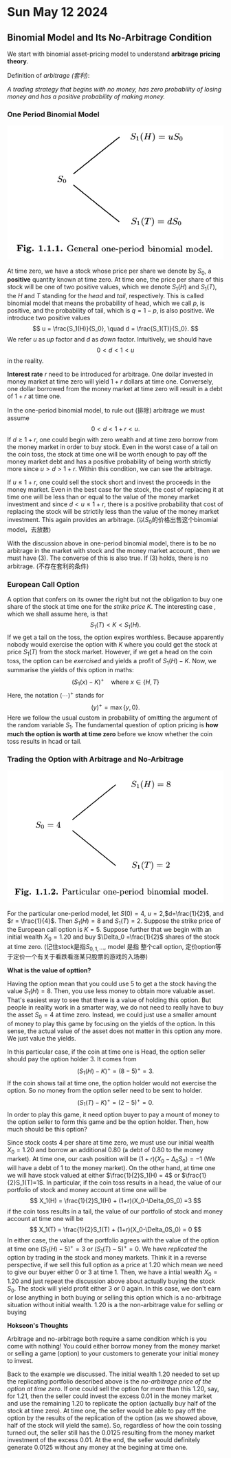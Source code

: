 # Sun May 12 2024

## Binomial Model and Its No-Arbitrage Condition

We start with binomial asset-pricing model to understand **arbitrage pricing theory**. 

Definition of *arbitrage (套利)*: 

*A trading strategy that begins with no money, has zero probability of losing money and has a positive probability of making money.* 

### One Period Binomial Model

![one-period-binomial-model](fig/one-period-binomial-model.png)

At time zero, we have a stock whose price per share we denote by $S_0$, a **positive** quantity known at time zero. At time one, the price per share of this stock will be one of two positive values, which we denote $S_1(H)$ and $S_1(T)$, the $H$ and $T$ standing for the *head* and *tail*, respectively. This is called binomial model that means the probability of head, which we call $p$, is positive, and the probability of tail, which is $q = 1- p$, is also positive. We introduce two positive values 
$$
u = \frac{S_1(H)}{S_0}, \quad d = \frac{S_1(T)}{S_0}. 
$$
We refer $u$ as *up* factor and $d$ as *down* factor. Intuitively,  we should have 
$$
0< d<1<u
$$
in the reality.

**Interest rate** $r$ need to be introduced for arbitrage. One dollar invested in money market at time zero will yield $1+r$ dollars at time one. Conversely, one dollar borrowed from the money market at time zero will result in a debt of $1+r$​ at time one.

In the one-period binomial model, to rule out (排除) arbitrage we must assume
$$
0<d< 1+r<u.
$$
 If $d \geq 1 + r$, one could begin with zero wealth and at time zero borrow from the money market in order to buy stock. Even in the worst case of a tail on the coin toss, the stock at time one will be worth enough to pay off the money market debt and has a positive probability of being worth strictly more since $u > d> 1+r$. Within this condition, we can see the arbitrage.

 If $u\leq 1+r$, one could sell the stock short and invest the proceeds in the money market. Even in the best case for the stock, the cost of replacing it at time one will be less than or equal to the value of the money market investment and since $d<u \leq 1+r$, there is a positive probability that cost of replacing the stock will be strictily less than the value of the money market investment. This again provides an arbitrage. (以$S_0$的价格出售这个binomial model，去放数)

With the discussion above in one-period binomial model, there is to be no arbitrage in the market with stock and the money market account , then we must have (3). The converse of this is also true. If (3) holds, there is no arbitrage. (不存在套利的条件)

###  European Call Option

A option that confers on its owner the right but not the obligation to buy one share of the stock at time one for the *strike price* $K$. The interesting case , which we shall assume here, is that 
$$
S_1(T) < K <S_1(H).
$$
If we get a tail on the toss, the option expires worthless. Because apparently nobody would exercise the option with $K$ where you could get the stock at price $S_1(T)$ from the stock market. However, if we get a head on the coin toss, the option can be *exercised* and yields a profit of $S_1(H) - K$. Now, we summarise the yields of this option in maths:
$$
(S_1(x)-K)^{+} \quad \text{where } x \in\{H,T\}
$$
Here, the notation $(\cdots)^+$ stands for 
$$
(y)^+ = \max\{y,0\}.
$$
Here we follow the usual custom in probability of omitting the argument of the random variable $S_1$. The fundamental question of option pricing is **how much the option is worth at time zero** before we know whether the coin toss results in hcad or tail.

### Trading the Option with Arbitrage and No-Arbitrage

![Arbitrage-No-Arbitrage-example](fig/Arbitrage-No-Arbitrage-example.png)

For the particular one-period model, let $S(0)=4$, $u=2$,$d=\frac{1}{2}$, and $r = \frac{1}{4}$. Then $S_{1}(H)=8$ and $S_1(T)=2$. Suppose the strike price of the European call option is $K=5$. Suppose further that we begin with an initial wealth $X_0 = 1.20$ and buy $\Delta_0 =\frac{1}{2}$​ shares of the stock at time zero. (记住stock是指$S_{0,1,\cdots}$, model 是指 整个call option, 定价option等于定价一个有关于看跌看涨某只股票的游戏的入场劵)

**What is the value of opttion?**

Having the option mean that you could use 5 to get a the stock having the value $S_1(H)=8$. Then, you use less money to obtain more valuable asset. That's easiest way to see that there is a value of holding this option. But people in reality work in a smarter way, we do not need to really have to buy the asset $S_0=4$ at time zero. Instead, we could just use a smaller amount of money to play this game by focusing on the yields of the option. In this sense, the actual value of the asset does not matter in this option any more. We just value the yields. 

In this particular case, if the coin at time one is Head, the option seller should pay the option holder 3. It comes from 
$$
(S_1(H)-K)^{+} = (8-5)^{+} = 3.
$$
If the coin shows tail at time one, the option holder would not exercise the option. So no money from the option seller need to be sent to holder.
$$
(S_1(T)-K)^{+} = (2-5)^{+} = 0.
$$
In order to play this game, it need option buyer to pay a mount of money to the option seller to form this game and be the option holder. Then, how much should be this option?





Since stock costs 4 per share at time zero, we must use our initial wealth $X_0=1.20$ and borrow an additional $0.80$ (a debt of 0.80 to the money market). At time one, our cash position will be $(1+r)(X_0-\Delta_0S_0) = -1$ (We will have a debt of 1 to the money market). On the other hand, at time one we will have stock valued at either $\frac{1}{2}S_1(H) = 4$ or $\frac{1}{2}S_1(T)=1$. In particular, if the coin toss results in a head, the value of our portfolio of stock and money account at time one will be
$$
X_1(H) = \frac{1}{2}S_1(H) + (1+r)(X_0-\Delta_0S_0) =3
$$
if the coin toss results in a tail, the value of our portfolio of stock and money account at time one will be
$$
X_1(T) = \frac{1}{2}S_1(T) + (1+r)(X_0-\Delta_0S_0) = 0
$$
In either case, the value of the portfolio agrees with the value of the option at time one $(S_1(H)-5)^+ = 3$ or $(S_1(T)-5)^+ = 0$. We have *replicated* the option by trading in the stock and money markets. Think it in a reverse perspective, if we  sell this full option as a price at 1.20 which mean we need to give our buyer either 0 or 3 at time 1. Then, we have a intial wealth $X_0 = 1.20$ and just repeat the discussion above about actually buying the stock $S_0$. The stock will yield profit either 3 or 0 again. In this case, we don't earn or lose anything in both buying or selling this option which is a no-arbitrage situation without initial wealth. 1.20 is a the non-arbitrage value for selling or buying 

**Hokseon's Thoughts**

Arbitrage and no-arbitrage both require a same condition which is you come with nothing! You could either borrow money from the money market or selling a game (option) to your customers to generate your initial money to invest.

Back to the example we discussed. The initial wealth 1.20 needed to set up the replicating portfolio described above is the *no-arbitrage price of the option at time zero*. If one could sell the option for more than this 1.20, say, for 1.21, then the seller could invest the excess 0.01 in the money market and use the remaining 1.20 to replicate the option (actually buy half of the stock at time zero). At time one, the seller would be able to pay off the option by the results of the replication of the option (as we showed above, half of the stock will yield the same). So, regardless of how the coin tossing turned out, the seller still has the 0.0125 resulting from the money market investment of the excess 0.01. At the end, the seller would definitely generate 0.0125 without any money at the begining at time one.